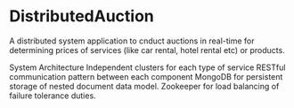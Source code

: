 DistributedAuction
==================

A distributed system application to cnduct auctions in real-time for determining prices of services (like 
car rental, hotel rental etc) or products.

System Architecture 
    Independent clusters for each type of service
    RESTful communication pattern between each component
    MongoDB for persistent storage of nested document data model.
    Zookeeper for load balancing of failure tolerance duties.
